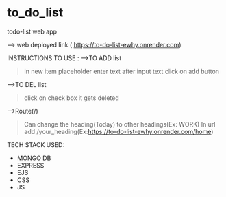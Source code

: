 # to_do_list
todo-list web app

--> web deployed link ( https://to-do-list-ewhy.onrender.com)

INSTRUCTIONS TO USE :
-->TO ADD list
> In new item placeholder enter text
> after input text click on add button

-->TO DEL list
>click on check box it gets deleted

-->Route(/)
>Can change the heading(Today) to other headings(Ex: WORK)
>In url add /your_heading(Ex:https://to-do-list-ewhy.onrender.com/home)

TECH STACK USED:
  - MONGO DB
  - EXPRESS
  - EJS
  - CSS
  - JS
